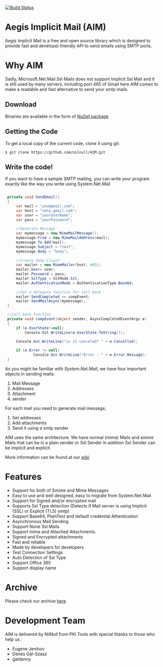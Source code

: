 [![Build Status](https://travis-ci.org/nilnull/AIM.svg?branch=master)](https://travis-ci.org/nilnull/AIM)

# Aegis Implicit Mail (AIM)
Aegis Implicit Mail is a free and open source library which is designed to provide fast and developer friendly API to send emails using SMTP ports. 



# Why AIM
Sadly, Microsoft.Net.Mail Ssl Mails does not support Implicit Ssl Mail and it is still used by many servers, including port 465 of Gmail here AIM comes to make a readable and fast alternative to send your smtp mails.

## Download
Binaries are available in the form of [NuGet package](https://www.nuget.org/packages/AIM)

Getting the Code
----------------
To get a local copy of the current code, clone it using git:
```
$ git clone https://github.com/nilnull/AIM.git
``` 

Write the code!
---------------


If you want to have a sample SMTP mailing, you can write your program exactly like the way you write using 
System.Net.Mail
   ```csharp

    private void SendEmail()
    {
        var mail = "you@gmail.com";
        var host = "smtp.gmail.com";
        var user = "yourUserName";
        var pass = "yourPassword";
        
        //Generate Message 
        var mymessage = new MimeMailMessage();
        mymessage.From = new MimeMailAddress(mail);
        mymessage.To.Add(mail);
        mymessage.Subject = "test";
        mymessage.Body = "body";
        
        //Create Smtp Client
        var mailer = new MimeMailer(host, 465);
        mailer.User= user;
        mailer.Password = pass;
        mailer.SslType = SslMode.Ssl;
        mailer.AuthenticationMode = AuthenticationType.Base64;
        
        //Set a delegate function for call back
        mailer.SendCompleted += compEvent;
        mailer.SendMailAsync(mymessage);
    }

    //Call back function
    private void compEvent(object sender, AsyncCompletedEventArgs e)
    {
        if (e.UserState!=null)
            Console.Out.WriteLine(e.UserState.ToString());
        
        Console.Out.WriteLine("is it canceled? " + e.Cancelled);

        if (e.Error != null)
                Console.Out.WriteLine("Error : " + e.Error.Message);
    }
```



As you might be familiar with _System.Net.Mail_, we have four important objects in sending mails: 
1. Mail Message
2. Addresses
3. Attachment 
4. sender

For each mail you need to generate mail message, 
1. Set addresses 
2. Add attachments 
3. Send it using a smtp sender

AIM uses the same architecture. We have normal (mime) Mails and smime Mails that can be in a plain sender or Ssl Sender in addition Ssl Sender can be implicit and explicit.

More information can be found at our [wiki](https://sourceforge.net/p/netimplicitssl/wiki/Home/)

# Features 
* Support for both of Smime and Mime Messages
* Easy to use and well designed, easy to migrate from System.Net.Mail
* Support for Signed and/or encrypted mail
* Supports Ssl Type detection (Detects if Mail server is using Implicit (SSL) or Explicit (TLS) smtp)
* Support Base64, PlainText and default credential Athentication
* Asynchronous Mail Sending
* Support None Ssl Mails
* Support Inline and Attached Attachments.
* Signed and Encrypted attachments
* Fast and reliable
* Made by developers for developers
* Test Connection Settings
* Auto Detection of Ssl Type
* Support Office 365
* Support display name

# Archive
Please check our archive [here](https://sourceforge.net/projects/netimplicitssl/) 


# Development Team
AIM is delivered by NilNull from PKI.Tools with special thanks to those who help us :
* Eugene Jenihov
* Dénes Gál-Szász
* galdenny

